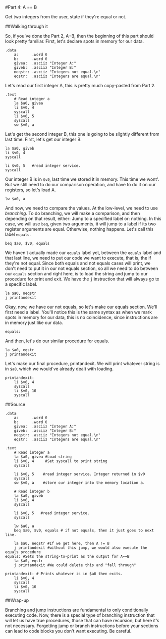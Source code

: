 #Part 4: A == B

Get two integers from the user, state if they're equal or not.

##Walking through it

So, if you've done the Part 2, A+B, then the beginning of this part should
look pretty familiar. First, let's declare spots in memory for our data.

    .data
	    a:      .word 0
	    b:      .word 0
	    givea:  .asciiz "Integer A:"
	    giveb:  .asciiz "Integer B:"
	    neqstr: .asciiz "Integers not equal.\n"
	    eqstr:  .asciiz "Integers are equal.\n"

Let's read our first integer A, this is pretty much copy-pasted from Part 2.

    .text
	    # Read integer a
	    la $a0, givea
	    li $v0, 4
	    syscall
	    li $v0, 5
	    syscall
	    sw $v0, a

Let's get the second integer B, this one is going to be slightly different from
last time. First, let's get our integer B.

	la $a0, giveb
	li $v0, 4
	syscall
	
	li $v0, 5   #read integer service.
	syscall

Our integer B is in ``$v0``, last time we stored it in memory. This time we
wont'. But we still need to do our comparison operation, and have to do it on
our registers, so let's load A.

	lw $a0, a

And now, we need to compare the values. At the low-level, we need to use
*branching*. To do branching, we will make a comparison, and then depending
on that result, either: Jump to a specified label or: nothing. In this case,
we will use ``beq``, given two arguments, it will jump to a label if its two
register arguments are equal. Otherwise, nothing happens. Let's call this label
``equals``.

    beq $a0, $v0, equals

We haven't actually made our ``equals`` label yet, between the ``equals`` label
and that last line, we need to put our code we want to execute, that is, the if
they're not equal. Since both equals and not equals cases will print, we don't
need to put it in our not equals section, so all we need to do between our
``equals`` section and right here, is to load the string and jump to our
procedure for print and exit. We have the ``j`` instruction that will always
go to a specific label.

	la $a0, neqstr
	j printandexit

Okay, now, we have our not equals, so let's make our equals section. We'll
first need a label. You'll notice this is the same syntax as when we mark spots
in memory for our data, this is no coincidence, since instructions are in
memory just like our data.

    equals:

And then, let's do our similar procedure for equals.

    la $a0, eqstr
    j printandexit

Let's make our final procedure, printandexit. We will print whatever string is
in ``$a0``, which we would've already dealt with loading.

    printandexit:
	    li $v0, 4
	    syscall
	    li $v0, 10
	    syscall

##Source

    .data
	    a:      .word 0
	    b:      .word 0
	    givea:  .asciiz "Integer A:"
	    giveb:  .asciiz "Integer B:"
	    neqstr: .asciiz "Integers not equal.\n"
	    eqstr:  .asciiz "Integers are equal.\n"
	
    .text
	    # Read integer a
	    la $a0, givea #Load string
	    li $v0, 4     #Set syscall to print string
	    syscall
	
	    li $v0, 5    #read integer service. Integer returned in $v0
	    syscall
	    sw $v0, a    #store our integer into the memory location a.
	
	    # Read integer b
	    la $a0, giveb
	    li $v0, 4
	    syscall
	
	    li $v0, 5   #read integer service.
	    syscall
	
	    lw $a0, a
	    beq $a0, $v0, equals # if not equals, then it just goes to next line.
	
	    la $a0, neqstr #If we get here, then A != B
	    j printandexit #without this jump, we would also execute the equals procedure
    equals: #Sets the string-to-print as the output for A==B
	    la $a0, eqstr
	    j printandexit #We could delete this and "fall through"

    printandexit: # Prints whatever is in $a0 then exits.
	    li $v0, 4
	    syscall
	    li $v0, 10
	    syscall

##Wrap-up

Branching and jump instructions are fundamental to only conditionally executing
code. Now, there is a special type of branching instruction that will let us
have true procedures, those that can have recursion, but here it's not
necessary. Forgetting jump or branch instructions before your sections can lead
to code blocks you don't want executing. Be careful.
